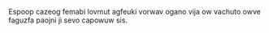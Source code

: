 Espoop cazeog femabi lovmut agfeuki vorwav ogano vija ow vachuto owve faguzfa paojni ji sevo capowuw sis.